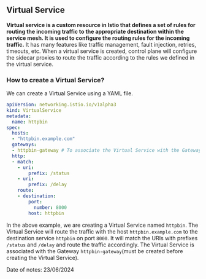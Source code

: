 ## Virtual Service

**Virtual service is a custom resource in Istio that defines a set of rules for routing the incoming traffic to the appropriate destination within the service mesh. It is used to configure the routing rules for the incoming traffic.** It has many features like traffic management, fault injection, retries, timeouts, etc. When a virtual service is created, control plane will configure the sidecar proxies to route the traffic according to the rules we defined in the virtual service.

### How to create a Virtual Service?

We can create a Virtual Service using a YAML file.

```yaml
apiVersion: networking.istio.io/v1alpha3
kind: VirtualService
metadata:
  name: httpbin
spec:
  hosts:
  - "httpbin.example.com"
  gateways:
  - httpbin-gateway # To associate the Virtual Service with the Gateway
  http:
  - match:
    - uri:
        prefix: /status
    - uri:
        prefix: /delay
    route:
    - destination:
        port:
          number: 8000
        host: httpbin
```

In the above example, we are creating a Virtual Service named `httpbin`. The Virtual Service will route the traffic with the host `httpbin.example.com` to the destination service `httpbin` on port `8000`. It will match the URIs with prefixes `/status` and `/delay` and route the traffic accordingly. The Virtual Service is associated with the Gateway `httpbin-gateway`(must be created before creating the Virtual Service).

Date of notes: 23/06/2024